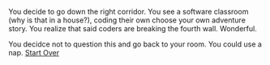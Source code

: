 You decide to go down the right corridor. You see a software classroom (why is that in a house?), coding their own choose your own adventure story. You realize that said coders are breaking the fourth wall. 
Wonderful.

You decidce not to question this and go back to your room. You could use a nap.
[Start Over](../beginning.md)